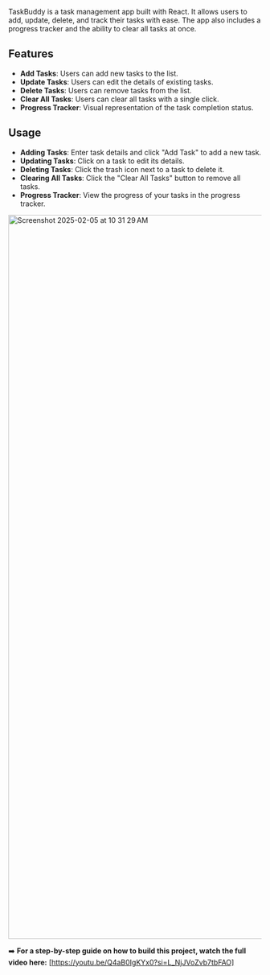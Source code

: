 TaskBuddy is a task management app built with React. It allows users to add, update, delete, and track their tasks with ease. The app also includes a progress tracker and the ability to clear all tasks at once.

## Features

- **Add Tasks**: Users can add new tasks to the list.
- **Update Tasks**: Users can edit the details of existing tasks.
- **Delete Tasks**: Users can remove tasks from the list.
- **Clear All Tasks**: Users can clear all tasks with a single click.
- **Progress Tracker**: Visual representation of the task completion status.

## Usage

- **Adding Tasks**: Enter task details and click "Add Task" to add a new task.
- **Updating Tasks**: Click on a task to edit its details.
- **Deleting Tasks**: Click the trash icon next to a task to delete it.
- **Clearing All Tasks**: Click the "Clear All Tasks" button to remove all tasks.
- **Progress Tracker**: View the progress of your tasks in the progress tracker.

<img width="1440" alt="Screenshot 2025-02-05 at 10 31 29 AM" src="https://github.com/user-attachments/assets/5740fdc8-145a-4f02-81a5-041a1cab4059" />

➡️ **For a step-by-step guide on how to build this project, watch the full video here:** [https://youtu.be/Q4aB0IgKYx0?si=L_NjJVoZvb7tbFAO]
